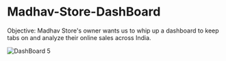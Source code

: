 # Madhav-Store-DashBoard
Objective:    Madhav Store's owner wants us to whip up a dashboard to keep tabs on and analyze their online sales across India.

<img src="C:\Users\Lenovo\Downloads\DashBoard 5.jpeg" alt="DashBoard 5">
